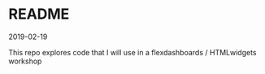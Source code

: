 README
================
2019-02-19

<!-- README.md is generated from README.Rmd. Please edit that file -->
This repo explores code that I will use in a flexdashboards / HTMLwidgets workshop
